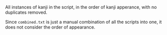All instances of kanji in the script, in the order of kanji apperance, with no duplicates removed.

Since `combined.txt` is just a manual combination of all the scripts into one, it does not consider the order of appearance.